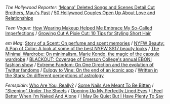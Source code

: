 _The Hollywood Reporter_: ['Moana' Deleted Songs and Scenes Detail Cut Brothers, Maui's Past](https://www.hollywoodreporter.com/news/moana-deleted-songs-scenes-detail-cut-brothers-mauis-past-977349) / [50 Hollywood Couples Open Up About Love and Relationships](https://www.hollywoodreporter.com/lists/50-celebrity-couples-open-up-love-relationships-975560)

_Teen Vogue_: [How Wearing Makeup Helped Me Embrace My So-Called Imperfections](https://www.teenvogue.com/story/makeup-lessons-self-esteem) / [Growing Out A Pixie Cut: 10 Tips for Styling Short Hair](https://www.teenvogue.com/story/how-to-grow-out-a-pixie-haircut)

_em Mag_: [Story of a Scent: On perfume and scent memories](https://issuu.com/emmagazine/docs/em-spectrum-issuu-8-ilovepdf-compre/48) / [NYFW Beauty: A Pop of Color: A look at some of the best NYFW SS17 beauty looks](http://www.em-mag.com/fashion/2016/10/12/nyfw-beauty-a-pop-of-color) / [The Minimal Wardrobe: On minimalism, Marie Kondo, the magic of the capsule wardrobe](http://www.em-mag.com/lifestyle/2015/10/18/minimalism) / [BLACKOUT: Coverage of Emerson College's annual EBONI fashion show](http://pbli.sh/jZE8) / [Extreme Fandom: On One Direction and the evolution of Twitter fandoms](http://issuu.com/emmagazine/docs/the_extreme_issue__f_w_2015/c/spkdty3) / [Eulogy to Vine: On the end of an iconic app](https://issuu.com/emmagazine/docs/vitality/48) / [Written in the Stars: On different perceptions of astrology](https://issuu.com/emmagazine/docs/instinct/c/smcq2n0)

_Femsplain_: [Who Are You, Really?](https://femsplain.com/who-are-you-really-8945f729b62) / [Some Nails Are Meant To Be Bitten](https://femsplain.com/some-nails-are-meant-to-be-bitten-fe355537d9a2?source=user_profile---------4---------------------) / ["Sleeping" Under The Sheets](https://femsplain.com/sleeping-under-the-sheets-a8d774e56a18?source=user_profile---------3---------------------) / [Opening Up My Perfectly Lined Eyes](https://femsplain.com/opening-up-my-perfectly-lined-eyes-9df6452993f0?source=user_profile---------2---------------------) / [I Feel Better When I'm Naked And Alone](https://femsplain.com/i-feel-better-when-i-m-naked-and-alone-a587d5792a1e?source=user_profile---------1---------------------) / [I May Be Quiet But I Have Plenty To Say](https://femsplain.com/i-may-be-quiet-but-i-have-plenty-to-say-c5cc529f7a01?source=user_profile---------0---------------------)
